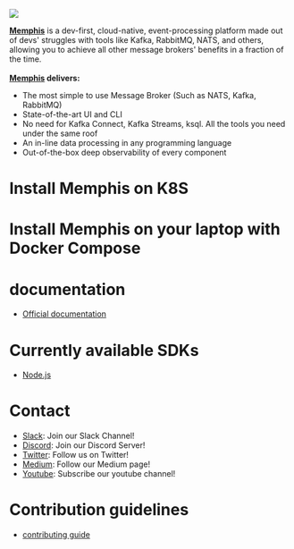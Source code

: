 ![](https://memphis-public-files.s3.eu-central-1.amazonaws.com/Vector_page-0001.jpg)

**[Memphis](https://memphis.dev)** is a dev-first, cloud-native, event-processing platform made out of devs' struggles with tools like Kafka, RabbitMQ, NATS, and others, allowing you to achieve all other message brokers' benefits in a fraction of the time.<br><br>
**[Memphis](https://memphis.dev) delivers:**
- The most simple to use Message Broker (Such as NATS,  Kafka, RabbitMQ)
- State-of-the-art UI and CLI
- No need for Kafka Connect, Kafka Streams, ksql. All the tools you need under the same roof
- An in-line data processing in any programming language
- Out-of-the-box deep observability of every component 

# Install Memphis on K8S

# Install Memphis on your laptop with Docker Compose


# documentation

- [Official documentation](https://docs.memphis.dev)

# Currently available SDKs 

- [Node.js](https://github.com/Memphis-OS/memphis.js)

# Contact 
- [Slack](https://bit.ly/37eXzGo): Join our Slack Channel!
- [Discord](https://discord.gg/WZpysvAeTf): Join our Discord Server!
- [Twitter](https://https://twitter.com/MemphisPlatform): Follow us on Twitter!
- [Medium](https://medium.com/memphis-dev): Follow our Medium page!
- [Youtube](https://www.youtube.com/channel/UCVdMDLCSxXOqtgrBaRUHKKg): Subscribe our youtube channel!


# Contribution guidelines

- [contributing guide]()
